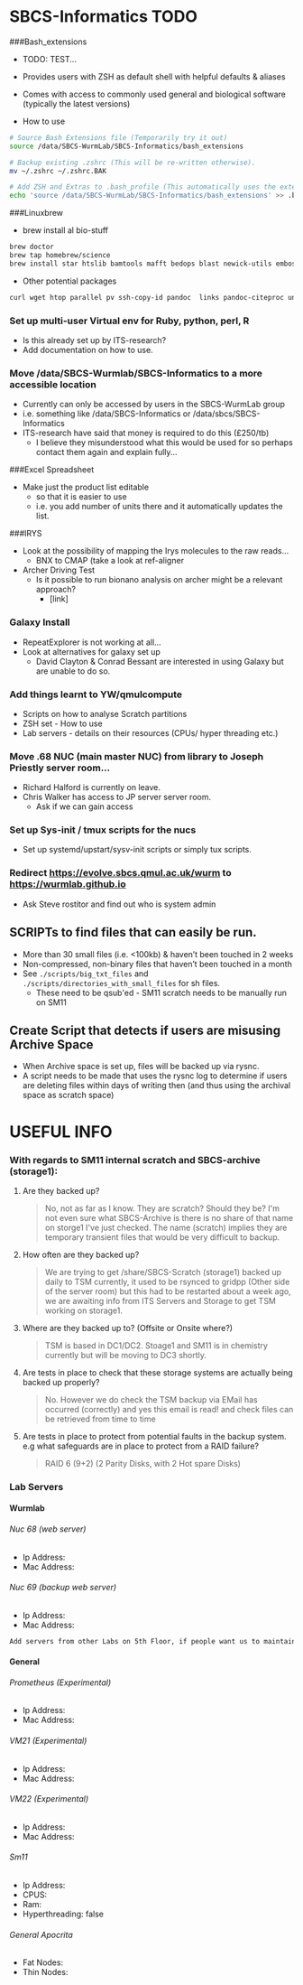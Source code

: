 # SBCS-Informatics TODO

###Bash_extensions
- TODO: TEST...
- Provides users with ZSH as default shell with helpful defaults & aliases
- Comes with access to commonly used general and biological software (typically the latest versions)

- How to use

```sh
# Source Bash Extensions file (Temporarily try it out)
source /data/SBCS-WurmLab/SBCS-Informatics/bash_extensions

# Backup existing .zshrc (This will be re-written otherwise).
mv ~/.zshrc ~/.zshrc.BAK

# Add ZSH and Extras to .bash_profile (This automatically uses the extensions each time you log in)
echo 'source /data/SBCS-WurmLab/SBCS-Informatics/bash_extensions' >> .bash_profile
```

###Linuxbrew
- brew install al bio-stuff

```sh
brew doctor
brew tap homebrew/science
brew install star htslib bamtools mafft bedops blast newick-utils emboss prank blat raxml bowtie2 genometools hmmer seqtk
```

- Other potential packages

```sh
curl wget htop parallel pv ssh-copy-id pandoc  links pandoc-citeproc unison ircii lftp gcc cmake imagemagick youtube-dl chktex latex2rtf lftp ncftp gd unrar tmux sshfs
```

### Set up multi-user Virtual env for Ruby, python, perl, R
- Is this already set up by ITS-research?
- Add documentation on how to use.

### Move /data/SBCS-Wurmlab/SBCS-Informatics to a more accessible location
- Currently can only be accessed by users in the  SBCS-WurmLab group
- i.e. something like /data/SBCS-Informatics or /data/sbcs/SBCS-Informatics
- ITS-research have said that money is required to do this (£250/tb)
  - I believe they misunderstood what this would be used for so perhaps contact them again and explain fully...

###Excel Spreadsheet
- Make just the product list editable
  - so that it is easier to use
  - i.e. you add number of units there and it automatically updates the list.

###IRYS
- Look at the possibility of mapping the Irys molecules to the raw reads…
  - BNX to CMAP (take a look at ref-aligner
- Archer Driving Test
  - Is it possible to run bionano analysis on archer might be a relevant approach?
    - [link]

### Galaxy Install
- RepeatExplorer is not working at all…
- Look at alternatives for galaxy set up
  - David Clayton & Conrad Bessant are interested in using Galaxy but are unable to do so.

### Add things learnt to YW/qmulcompute
- Scripts on how to analyse Scratch partitions
- ZSH set - How to use
- Lab servers - details on their resources (CPUs/ hyper threading etc.)

### Move .68 NUC (main master NUC) from library to Joseph Priestly server room…
- Richard Halford is currently on leave.
- Chris Walker has access to JP server server room.
  - Ask if we can gain access

### Set up Sys-init / tmux scripts for the nucs
- Set up systemd/upstart/sysv-init scripts or simply tux scripts.

### Redirect https://evolve.sbcs.qmul.ac.uk/wurm to https://wurmlab.github.io
- Ask Steve rostitor and find out who is system admin

## SCRIPTs to find files that can easily be run.
- More than 30 small files (i.e. <100kb) & haven’t been touched in 2 weeks
- Non-compressed, non-binary files that haven’t been touched in a month
- See `./scripts/big_txt_files` and `./scripts/directories_with_small_files` for sh files.
  - These need to be qsub'ed - SM11 scratch needs to be manually run on SM11

## Create Script that detects if users are misusing Archive Space
- When Archive space is set up, files will be backed up via rysnc.
- A script needs to be made that uses the rysnc log to determine if users are deleting files within days of writing then (and thus using the archival space as scratch space)


# USEFUL INFO

### With regards to SM11 internal scratch and SBCS-archive (storage1):
1. Are they backed up?
    >No, not as far as I know. They are scratch? Should they be? I'm not even sure what SBCS-Archive is there is no share of that name on storge1 I've just checked. The name (scratch) implies they are temporary transient files that would be very difficult to backup.

2. How often are they backed up?
    >We are trying to get /share/SBCS-Scratch (storage1) backed up daily to TSM currently, it used to be rsynced to gridpp (Other side of the server room) but this had to be restarted about a week ago, we are awaiting info from ITS Servers and Storage to get TSM working on storage1.

3. Where are they backed up to? (Offsite or Onsite where?)
    >TSM is based in DC1/DC2. Stoage1 and SM11 is in chemistry currently but will be moving to DC3 shortly.

4. Are tests in place to check that these storage systems are actually being backed up properly?
    >No. However we do check the TSM backup via EMail has occurred (correctly) and yes this email is read! and check files can be retrieved from time to time

5. Are tests in place to protect from potential faults in the backup system. e.g what safeguards are in place to protect from a RAID failure?
    >RAID 6 (9+2) (2 Parity Disks, with 2 Hot spare Disks)

### Lab Servers
#### Wurmlab
###### Nuc 68 (web server)
- Ip Address:
- Mac Address:

###### Nuc 69 (backup web server)
- Ip Address:
- Mac Address:


```sh
Add servers from other Labs on 5th Floor, if people want us to maintain them...
```

#### General
###### Prometheus (Experimental)
- Ip Address:
- Mac Address:

###### VM21 (Experimental)
- Ip Address:
- Mac Address:

###### VM22 (Experimental)
- Ip Address:
- Mac Address:

###### Sm11
- Ip Address:
- CPUS:
- Ram:
- Hyperthreading: false

###### General Apocrita
- Fat Nodes:
- Thin Nodes:

